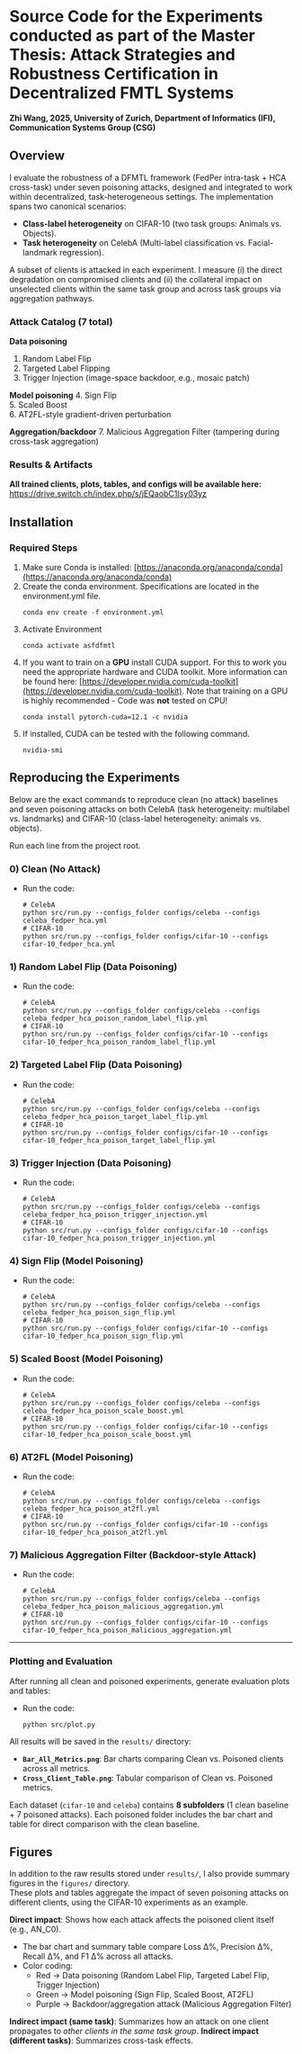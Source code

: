 # Source Code for the Experiments conducted as part of the Master Thesis: Attack Strategies and Robustness Certification in Decentralized FMTL Systems
**Zhi Wang, 2025, University of Zurich, Department of Informatics (IFI), Communication Systems Group (CSG)**

## Overview
I evaluate the robustness of a DFMTL framework (FedPer intra-task + HCA cross-task) under seven poisoning attacks, designed and integrated to work within decentralized, task-heterogeneous settings. The implementation spans two canonical scenarios:
- **Class-label heterogeneity** on CIFAR-10 (two task groups: Animals vs. Objects).
- **Task heterogeneity** on CelebA (Multi-label classification vs. Facial-landmark regression).

A subset of clients is attacked in each experiment. I measure (i) the direct degradation on compromised clients and (ii) the collateral impact on unselected clients within the same task group and across task groups via aggregation pathways.

### Attack Catalog (7 total)
**Data poisoning**
1. Random Label Flip  
2. Targeted Label Flipping  
3. Trigger Injection (image-space backdoor, e.g., mosaic patch)

**Model poisoning**
4. Sign Flip  
5. Scaled Boost  
6. AT2FL-style gradient-driven perturbation

**Aggregation/backdoor**
7. Malicious Aggregation Filter (tampering during cross-task aggregation)

### Results & Artifacts
**All trained clients, plots, tables, and configs will be available here:**
https://drive.switch.ch/index.php/s/jEQaobC1Isy03yz

## Installation
### Required Steps
1) Make sure Conda is installed: [https://anaconda.org/anaconda/conda](https://anaconda.org/anaconda/conda)
2) Create the conda environment. Specifications are located in the environment.yml file.
    ```
    conda env create -f environment.yml
    ```
3) Activate Environment
    ```
    conda activate asfdfmtl
    ```
4) If you want to train on a **GPU** install CUDA support. For this to work you need the appropriate hardware and CUDA toolkit. More information can be found here: [https://developer.nvidia.com/cuda-toolkit](https://developer.nvidia.com/cuda-toolkit). Note that training on a GPU is highly recommended - Code was **not** tested on CPU!
    ```
    conda install pytorch-cuda=12.1 -c nvidia
    ```
5) If installed, CUDA can be tested with the following command.
    ```
    nvidia-smi
    ```

## Reproducing the Experiments
Below are the exact commands to reproduce clean (no attack) baselines and seven poisoning attacks on both CelebA (task heterogeneity: multilabel vs. landmarks) and CIFAR-10 (class-label heterogeneity: animals vs. objects).

Run each line from the project root.
### 0) Clean (No Attack)
- Run the code:
    ```
    # CelebA
    python src/run.py --configs_folder configs/celeba --configs celeba_fedper_hca.yml
    # CIFAR-10
    python src/run.py --configs_folder configs/cifar-10 --configs cifar-10_fedper_hca.yml
    ```
### 1) Random Label Flip (Data Poisoning)
- Run the code:
    ```
    # CelebA
    python src/run.py --configs_folder configs/celeba --configs celeba_fedper_hca_poison_random_label_flip.yml
    # CIFAR-10
    python src/run.py --configs_folder configs/cifar-10 --configs cifar-10_fedper_hca_poison_random_label_flip.yml
    ```
### 2) Targeted Label Flip (Data Poisoning)
- Run the code:
    ```
    # CelebA
    python src/run.py --configs_folder configs/celeba --configs celeba_fedper_hca_poison_target_label_flip.yml
    # CIFAR-10
    python src/run.py --configs_folder configs/cifar-10 --configs cifar-10_fedper_hca_poison_target_label_flip.yml
    ```

### 3) Trigger Injection (Data Poisoning)
- Run the code:
    ```
    # CelebA
    python src/run.py --configs_folder configs/celeba --configs celeba_fedper_hca_poison_trigger_injection.yml
    # CIFAR-10
    python src/run.py --configs_folder configs/cifar-10 --configs cifar-10_fedper_hca_poison_trigger_injection.yml
    ```

### 4) Sign Flip (Model Poisoning)
- Run the code:
    ```
    # CelebA
    python src/run.py --configs_folder configs/celeba --configs celeba_fedper_hca_poison_sign_flip.yml
    # CIFAR-10
    python src/run.py --configs_folder configs/cifar-10 --configs cifar-10_fedper_hca_poison_sign_flip.yml
    ```

### 5) Scaled Boost (Model Poisoning)
- Run the code:
    ```
    # CelebA
    python src/run.py --configs_folder configs/celeba --configs celeba_fedper_hca_poison_scale_boost.yml
    # CIFAR-10
    python src/run.py --configs_folder configs/cifar-10 --configs cifar-10_fedper_hca_poison_scale_boost.yml
    ```

### 6) AT2FL (Model Poisoning)
- Run the code:
    ```
    # CelebA
    python src/run.py --configs_folder configs/celeba --configs celeba_fedper_hca_poison_at2fl.yml
    # CIFAR-10
    python src/run.py --configs_folder configs/cifar-10 --configs cifar-10_fedper_hca_poison_at2fl.yml
    ```

### 7) Malicious Aggregation Filter (Backdoor-style Attack)
- Run the code:
    ```
    # CelebA
    python src/run.py --configs_folder configs/celeba --configs celeba_fedper_hca_poison_malicious_aggregation.yml
    # CIFAR-10
    python src/run.py --configs_folder configs/cifar-10 --configs cifar-10_fedper_hca_poison_malicious_aggregation.yml
    ```
---

### Plotting and Evaluation
After running all clean and poisoned experiments, generate evaluation plots and tables:
- Run the code:
    ```
    python src/plot.py
    ```
All results will be saved in the `results/` directory:
- **`Bar_All_Metrics.png`**: Bar charts comparing Clean vs. Poisoned clients across all metrics.  
- **`Cross_Client_Table.png`**: Tabular comparison of Clean vs. Poisoned metrics.  

Each dataset (`cifar-10` and `celeba`) contains **8 subfolders** (1 clean baseline + 7 poisoned attacks). Each poisoned folder includes the bar chart and table for direct comparison with the clean baseline.

## Figures

In addition to the raw results stored under `results/`, I also provide summary figures in the `figures/` directory.  
These plots and tables aggregate the impact of seven poisoning attacks on different clients, using the CIFAR-10 experiments as an example.

**Direct impact**: Shows how each attack affects the poisoned client itself (e.g., AN_C0).  
- The bar chart and summary table compare Loss Δ%, Precision Δ%, Recall Δ%, and F1 Δ% across all attacks.  
- Color coding:  
  - Red → Data poisoning (Random Label Flip, Targeted Label Flip, Trigger Injection)  
  - Green → Model poisoning (Sign Flip, Scaled Boost, AT2FL)  
  - Purple → Backdoor/aggregation attack (Malicious Aggregation Filter)

**Indirect impact (same task)**: Summarizes how an attack on one client propagates to *other clients in the same task group*.
**Indirect impact (different tasks)**: Summarizes cross-task effects.